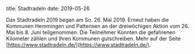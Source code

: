 title: Stadtradeln
date: 2019-05-26

Das Stadtradeln 2019 began am So. 26. Mai 2019. Erneut haben die Kommunen Hemmingen und Pattensen an der dreiwöchigen Aktion vom 26. Mai bis 8. Juni teilgenommen. Die Teilnehmer Konnten die gefahrenen Kilometer zählen und Ihren Kommunen gutschreiben. Mehr auf der Seite [https://www.stadtradeln.de/](https://www.stadtradeln.de/).